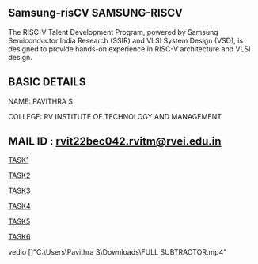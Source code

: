 Samsung-risCV
SAMSUNG-RISCV
---
The RISC-V Talent Development Program, powered by Samsung Semiconductor India Research (SSIR) and VLSI System Design (VSD), is designed to provide hands-on experience in RISC-V architecture and VLSI design.

BASIC DETAILS
---
NAME: PAVITHRA S 

COLLEGE: RV INSTITUTE OF TECHNOLOGY AND MANAGEMENT

MAIL ID : rvit22bec042.rvitm@rvei.edu.in
---
[TASK1](https://github.com/Pavithra041204/samsung-riscv/commit/e30d91e0fb0c5ba48705685fe944c577de27e758)

[TASK2](https://github.com/Pavithra041204/samsung-riscv/blob/main/task2a%20(3).png)

[TASK3](https://github.com/Pavithra041204/samsung-riscv/blob/main/task3b.png)


[TASK4](https://github.com/Pavithra041204/samsung-riscv/blob/main/task4%20e.png)

[TASK5](https://github.com/Pavithra041204/samsung-riscv/blob/main/Task%205%20..)

[TASK6](https://github.com/Pavithra041204/samsung-riscv/blob/main/Task6)

[](https://github.com/Pavithra041204/samsung-riscv/blob/main/FULL%20SUBTRACTOR.mp4)

vedio
[]"C:\Users\Pavithra S\Downloads\FULL SUBTRACTOR.mp4"

